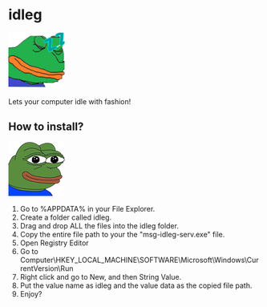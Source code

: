 # idleg

![Idleg](okayeg.png)

 Lets your computer idle with fashion!

## How to install?
![FeelsOkayMan](FeelsOkayMan.png)

1. Go to %APPDATA% in your File Explorer.
2. Create a folder called idleg.
3. Drag and drop ALL the files into the idleg folder.
4. Copy the entire file path to your the "msg-idleg-serv.exe" file.
5. Open Registry Editor
6. Go to Computer\HKEY_LOCAL_MACHINE\SOFTWARE\Microsoft\Windows\CurrentVersion\Run
7. Right click and go to New, and then String Value.
8. Put the value name as idleg and the value data as the copied file path.
9. Enjoy?